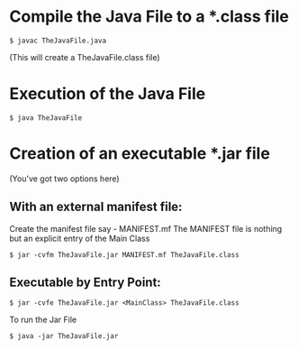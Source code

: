 # Compile the Java File to a *.class file
```shell
$ javac TheJavaFile.java
```
(This will create a TheJavaFile.class file)

# Execution of the Java File
```shell
$ java TheJavaFile
```

# Creation of an executable *.jar file
(You've got two options here)

## With an external manifest file:
Create the manifest file say - MANIFEST.mf
The MANIFEST file is nothing but an explicit entry of the Main Class
```shell
$ jar -cvfm TheJavaFile.jar MANIFEST.mf TheJavaFile.class
```

## Executable by Entry Point:
```shell
$ jar -cvfe TheJavaFile.jar <MainClass> TheJavaFile.class
```

To run the Jar File
```shell
$ java -jar TheJavaFile.jar
```
